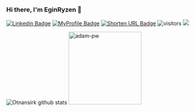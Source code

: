 
### Hi there, I'm EginRyzen 👋

<!--Website -->
[![Linkedin Badge](https://img.shields.io/badge/-LinkedIn-0e76a8?style=flat-square&logo=Linkedin&logoColor=white)](https://www.linkedin.com/in/krisnanto010/)
[![MyProfile Badge](https://img.shields.io/badge/Profile-512dcf?style=flat-square&logo=About.me&logoColor=white)](https://eginryzen.github.io/)
[![Shorten URL Badge](https://img.shields.io/badge/Shorten_URL-e4514b?style=flat-square&logo=google-chrome&logoColor=white)](https://rebrands.netlify.app)
![visitors](https://visitor-badge.laobi.icu/badge?page_id=EginRyzen.EginRyzen)
<a href="https://github.com/otnansirk/reference-for-learning/wiki" target="_blank">
  <img src="https://img.shields.io/badge/My%20Wiki-W-brightgreen">
</a>


![Otnansirk github stats](https://github-readme-stats.vercel.app/api?username=EginRyzen&theme=gotham&show_icons=true)
<span><img width="193"  border-radius="10" src="https://github.com/Adam-pw/Adam-pw/blob/main/animation_500_kxa883sd.gif" alt="adam-pw" /></span>

<!-- <p><img align="center" src="https://github-readme-streak-stats.herokuapp.com/?user=otnansirk&" alt="otnansirk" /></p> -->

<!-- <img src="https://github-profile-trophy.vercel.app/?username=otnansirk"/> -->

<!--
**otnansirk/otnansirk** is a ✨ _special_ ✨ repository because its `README.md` (this file) appears on your GitHub profile.

Here are some ideas to get you started:

- 🔭 I’m currently working on ...
- 🌱 I’m currently learning ...
- 👯 I’m looking to collaborate on ...
- 🤔 I’m looking for help with ...
- 💬 Ask me about ...
- 📫 How to reach me: ...
- 😄 Pronouns: ...
- ⚡ Fun fact: ...
-->
